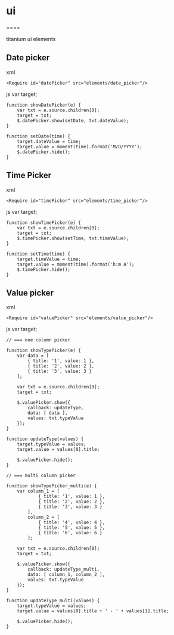 # ui
====

titanium ui elements



## Date picker

xml
	<View class="textfield" onClick="showDatePicker">
		<TextField class="txt" editable="false"/>
		<ImageView class="icon-calendar" touchEnabled="false"/>
	</View>
    
    <Require id="datePicker" src="elements/date_picker"/>

js
	var target;
    
    function showDatePicker(e) {
		var txt = e.source.children[0];
        target = txt;
        $.datePicker.show(setDate, txt.dateValue);
	}
    
	function setDate(time) {
		target.dateValue = time;
        target.value = moment(time).format('M/D/YYYY');
        $.datePicker.hide();
	}

## Time Picker

xml
	<View class="textfield" onClick="showTimePicker">
		<TextField class="txt" editable="false"/>
		<ImageView class="icon-clock" touchEnabled="false"/>
	</View>
    
    <Require id="timePicker" src="elements/time_picker"/>

js
	var target;
    
    function showTimePicker(e) {
    	var txt = e.source.children[0];
        target = txt;
        $.timePicker.show(setTime, txt.timeValue);
	}

	function setTime(time) {
		target.timeValue = time;
        target.value = moment(time).format('h:m A');
        $.timePicker.hide();
	}

## Value picker

xml
    <View class="textfield" onClick="showTypePicker">
		<TextField class="txt"  editable="false" value="What type of event is this?"/>
		<ImageView class="icon-type" touchEnabled="false"/>
	</View>
    
    <Require id="valuePicker" src="elements/value_picker"/>

js
	var target;
    
    // === one column picker
    
    function showTypePicker(e) {
    	var data = [
        	{ title: '1', value: 1 },
            { title: '2', value: 2 },
            { title: '3', value: 3 }
        ];
        
        var txt = e.source.children[0];
        target = txt;
        
        $.valuePicker.show({
        	callback: updateType,
            data: [ data ],
            values: txt.typeValue
        });
	}

	function updateType(values) {
    	target.typeValue = values;
        target.value = values[0].title;
        
        $.valuePicker.hide();
	}
    
	// === multi column picker

	function showTypePicker_multi(e) {
    	var column_1 = [
        		{ title: '1', value: 1 },
                { title: '2', value: 2 },
                { title: '3', value: 3 }
            ],
            column_2 = [
            	{ title: '4', value: 4 },
                { title: '5', value: 5 },
                { title: '6', value: 6 }
            ];
            
        var txt = e.source.children[0];
        target = txt;
        
        $.valuePicker.show({
        	callback: updateType_multi,
            data: [ column_1, column_2 ],
            values: txt.typeValue
        });
	}

	function updateType_multi(values) {
    	target.typeValue = values;
        target.value = values[0].title + ' - ' + values[1].title;
        
        $.valuePicker.hide();
	}
    